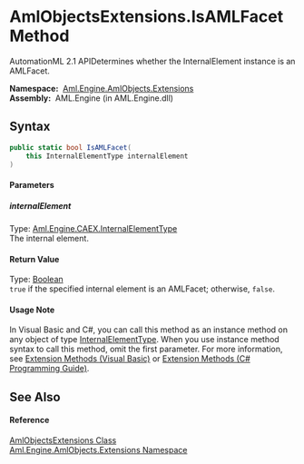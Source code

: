 AmlObjectsExtensions.IsAMLFacet Method
======================================
AutomationML 2.1 APIDetermines whether the InternalElement instance is an AMLFacet.

  **Namespace:**  [Aml.Engine.AmlObjects.Extensions][1]  
  **Assembly:**  AML.Engine (in AML.Engine.dll)

Syntax
------

```csharp
public static bool IsAMLFacet(
	this InternalElementType internalElement
)
```

#### Parameters

##### *internalElement*
Type: [Aml.Engine.CAEX.InternalElementType][2]  
The internal element.

#### Return Value
Type: [Boolean][3]  
`true` if the specified internal element is an AMLFacet; otherwise, `false`. 
#### Usage Note
In Visual Basic and C#, you can call this method as an instance method on any object of type [InternalElementType][2]. When you use instance method syntax to call this method, omit the first parameter. For more information, see [Extension Methods (Visual Basic)][4] or [Extension Methods (C# Programming Guide)][5].

See Also
--------

#### Reference
[AmlObjectsExtensions Class][6]  
[Aml.Engine.AmlObjects.Extensions Namespace][1]  

[1]: ../README.md
[2]: ../../Aml.Engine.CAEX/InternalElementType/README.md
[3]: https://docs.microsoft.com/dotnet/api/system.boolean
[4]: https://docs.microsoft.com/dotnet/visual-basic/programming-guide/language-features/procedures/extension-methods
[5]: https://docs.microsoft.com/dotnet/csharp/programming-guide/classes-and-structs/extension-methods
[6]: README.md
[7]: https://www.automationml.org
[8]: ../../icons/logoShade.png